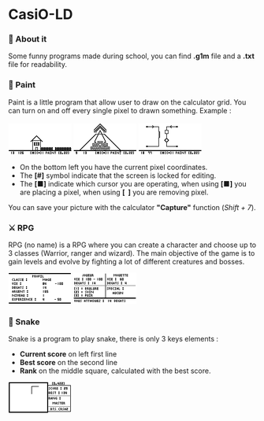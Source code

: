 # CasiO-LD
### 🎯 About it
Some funny programs made during school, you can find **.g1m** file and a **.txt** file for readability.

### 🎨 Paint
Paint is a little program that allow user to draw on the calculator grid. You can turn on and off every single pixel to drawn something.
Example :<br /><br />
![preview.png](PAINT%2Fpreview.png)
![preview.png](PAINT%2Fpreview2.png)
![preview.png](PAINT%2Fpreview3.png)

- On the bottom left you have the current pixel coordinates.<br />
- The **[#]** symbol indicate that the screen is locked for editing.
- The **[■]** indicate which cursor you are operating, when using **[■]** you are placing a pixel, when using **[  ]** you are removing pixel.


You can save your picture with the calculator **"Capture"** function (*Shift + 7*).

### ⚔️ RPG
RPG (no name) is a RPG where you can create a character and choose up to 3 classes (Warrior, ranger and wizard). The main objective of the game is to gain levels and evolve by fighting a lot of different creatures and bosses.


![preview.png](RPG%2Fpreview.png)
![preview.png](RPG%2Fpreview2.png)

### 🐍 Snake
Snake is a program to play snake, there is only 3 keys elements :
- **Current score** on left first line<br />
- **Best score** on the second line<br />
- **Rank** on the middle square, calculated with the best score.

![preview.png](SNAKE%2Fpreview.png)
